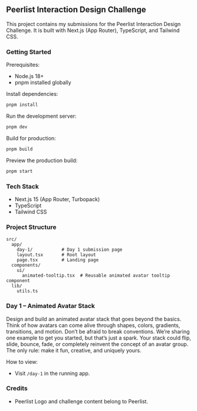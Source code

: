 ## Peerlist Interaction Design Challenge

This project contains my submissions for the Peerlist Interaction Design Challenge. It is built with Next.js (App Router), TypeScript, and Tailwind CSS.

### Getting Started

Prerequisites:
- Node.js 18+
- pnpm installed globally

Install dependencies:
```bash
pnpm install
```

Run the development server:
```bash
pnpm dev
```

Build for production:
```bash
pnpm build
```

Preview the production build:
```bash
pnpm start
```

### Tech Stack
- Next.js 15 (App Router, Turbopack)
- TypeScript
- Tailwind CSS

### Project Structure
```text
src/
  app/
    day-1/           # Day 1 submission page
    layout.tsx       # Root layout
    page.tsx         # Landing page
  components/
    ui/
      animated-tooltip.tsx  # Reusable animated avatar tooltip component
  lib/
    utils.ts
```

### Day 1 – Animated Avatar Stack
Design and build an animated avatar stack that goes beyond the basics. Think of how avatars can come alive through shapes, colors, gradients, transitions, and motion. Don’t be afraid to break conventions. We’re sharing one example to get you started, but that’s just a spark. Your stack could flip, slide, bounce, fade, or completely reinvent the concept of an avatar group. The only rule: make it fun, creative, and uniquely yours.

How to view:
- Visit `/day-1` in the running app.

### Credits
- Peerlist Logo and challenge content belong to Peerlist.